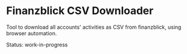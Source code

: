 # Finanzblick CSV Downloader

Tool to download all accounts' activities as CSV from finanzblick, using browser automation.

Status: work-in-progress